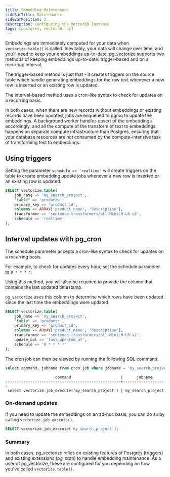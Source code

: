 ```yaml
---
title: Embedding Maintenance
sideBarTitle: Maintenance
sideBarPosition: 3
description: Configuring the VectorDB Instance
tags: [postgres, vectordb, ai]
---
```


Embeddings are immediately computed for your data when `vectorize.table()` is called.
 Inevitably, your data will change over time, and you'll need to keep your embeddings up-to-date. pg_vectorize supports two methods of keeping embeddings up-to-date: trigger-based and on a recurring interval.

The trigger-based method is just that - it creates triggers on the source table which handle generating embeddings for the raw text whenever a new row is inserted or an existing row is updated.

The interval-based method uses a cron-like syntax to check for updates on a recurring basis.

In both cases, when there are new records without embeddings or existing records have been updated, jobs are enqueued to pgmq to update the embeddings.
 A background worker handles upsert of the embeddings accordingly, and all the compute of the transform of text to embeddings happens on separate compute infrastructure than Postgres,
 ensuring that your database resources are not consumed by the compute-intensive task of transforming text to embeddings.

## Using triggers

Setting the parameter `schedule => 'realtime'` will create triggers on the table to create embedding update jobs whenever a new row is inserted or an existing row is updated.

```sql
SELECT vectorize.table(
    job_name => 'my_search_project',
    "table" => 'products',
    primary_key => 'product_id',
    columns => ARRAY['product_name', 'description'],
    transformer => 'sentence-transformers/all-MiniLM-L6-v2',
    schedule => 'realtime'
);
```

## Interval updates with pg_cron

The schedule parameter accepts a cron-like syntax to check for updates on a recurring basis.

For example, to check for updates every hour, set the schedule parameter to `0 * * * *`.

Using this method, you will also be required to provide the column that contains the last updated timestamp.

`pg_vectorize` uses this column to determine which rows have been updated since the last time the embeddings were updated.

```sql
SELECT vectorize.table(
    job_name => 'my_search_project',
    "table" => 'products',
    primary_key => 'product_id',
    columns => ARRAY['product_name', 'description'],
    transformer => 'sentence-transformers/all-MiniLM-L6-v2',
    update_col => 'last_updated_at',
    schedule => '0 * * * *'
);
```

The cron job can then be viewed by running the following SQL command.

```sql
select command, jobname from cron.job where jobname = 'my_search_project';
```

```text
                      command                      |      jobname
---------------------------------------------------+-------------------
 select vectorize.job_execute('my_search_project') | my_search_project
```

### On-demand updates

If you need to update the embeddings on an ad-hoc basis, you can do so by calling `vectorize.job_execute()`.

```sql
SELECT vectorize.job_execute('my_search_project');
```

### Summary

In both cases, pg_vectorize relies on existing features of Postgres (triggers) and existing extensions (pg_cron) to handle embedding maintenance.
 As a user of pg_vectorize, these are configured for you depending on how you've called `vectorize.table()`.
